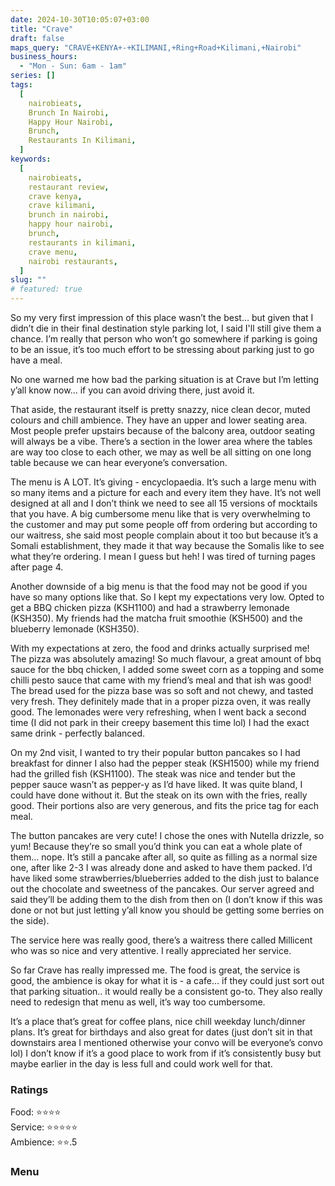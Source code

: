 ```yaml
---
date: 2024-10-30T10:05:07+03:00
title: "Crave"
draft: false
maps_query: "CRAVE+KENYA+-+KILIMANI,+Ring+Road+Kilimani,+Nairobi"
business_hours:
  - "Mon - Sun: 6am - 1am"
series: []
tags:
  [
    nairobieats,
    Brunch In Nairobi,
    Happy Hour Nairobi,
    Brunch,
    Restaurants In Kilimani,
  ]
keywords:
  [
    nairobieats,
    restaurant review,
    crave kenya,
    crave kilimani,
    brunch in nairobi,
    happy hour nairobi,
    brunch,
    restaurants in kilimani,
    crave menu,
    nairobi restaurants,
  ]
slug: ""
# featured: true
---
```


So my very first impression of this place wasn’t the best… but given that I didn’t die in their final destination style parking lot, I said I'll still give them a chance. I’m really that person who won’t go somewhere if parking is going to be an issue, it’s too much effort to be stressing about parking just to go have a meal.

No one warned me how bad the parking situation is at Crave but I’m letting y’all know now… if you can avoid driving there, just avoid it.

That aside, the restaurant itself is pretty snazzy, nice clean decor, muted colours and chill ambience. They have an upper and lower seating area. Most people prefer upstairs because of the balcony area, outdoor seating will always be a vibe. There’s a section in the lower area where the tables are way too close to each other, we may as well be all sitting on one long table because we can hear everyone’s conversation.

The menu is A LOT. It’s giving - encyclopaedia. It’s such a large menu with so many items and a picture for each and every item they have. It’s not well designed at all and I don’t think we need to see all 15 versions of mocktails that you have. A big cumbersome menu like that is very overwhelming to the customer and may put some people off from ordering but according to our waitress, she said most people complain about it too but because it’s a Somali establishment, they made it that way because the Somalis like to see what they’re ordering. I mean I guess but heh! I was tired of turning pages after page 4.

Another downside of a big menu is that the food may not be good if you have so many options like that. So I kept my expectations very low. Opted to get a BBQ chicken pizza (KSH1100) and had a strawberry lemonade (KSH350). My friends had the matcha fruit smoothie (KSH500) and the blueberry lemonade (KSH350).

With my expectations at zero, the food and drinks actually surprised me! The pizza was absolutely amazing! So much flavour, a great amount of bbq sauce for the bbq chicken, I added some sweet corn as a topping and some chilli pesto sauce that came with my friend’s meal and that ish was good! The bread used for the pizza base was so soft and not chewy, and tasted very fresh. They definitely made that in a proper pizza oven, it was really good. The lemonades were very refreshing, when I went back a second time (I did not park in their creepy basement this time lol) I had the exact same drink - perfectly balanced.

On my 2nd visit, I wanted to try their popular button pancakes so I had breakfast for dinner I also had the pepper steak (KSH1500) while my friend had the grilled fish (KSH1100). The steak was nice and tender but the pepper sauce wasn’t as pepper-y as I’d have liked. It was quite bland, I could have done without it. But the steak on its own with the fries, really good. Their portions also are very generous, and fits the price tag for each meal.

The button pancakes are very cute! I chose the ones with Nutella drizzle, so yum! Because they’re so small you’d think you can eat a whole plate of them… nope. It’s still a pancake after all, so quite as filling as a normal size one, after like 2-3 I was already done and asked to have them packed. I’d have liked some strawberries/blueberries added to the dish just to balance out the chocolate and sweetness of the pancakes. Our server agreed and said they’ll be adding them to the dish from then on (I don’t know if this was done or not but just letting y’all know you should be getting some berries on the side).

The service here was really good, there’s a waitress there called Millicent who was so nice and very attentive. I really appreciated her service.

So far Crave has really impressed me. The food is great, the service is good, the ambience is okay for what it is - a cafe… if they could just sort out that parking situation.. it would really be a consistent go-to. They also really need to redesign that menu as well, it’s way too cumbersome.

It’s a place that’s great for coffee plans, nice chill weekday lunch/dinner plans. It’s great for birthdays and also great for dates (just don’t sit in that downstairs area I mentioned otherwise your convo will be everyone’s convo lol) I don’t know if it’s a good place to work from if it’s consistently busy but maybe earlier in the day is less full and could work well for that.

### Ratings

Food: ⭐️⭐️⭐️⭐️<br>
Service: ⭐️⭐️⭐️⭐️⭐️<br>
Ambience: ⭐️⭐️.5<br>

### Menu
